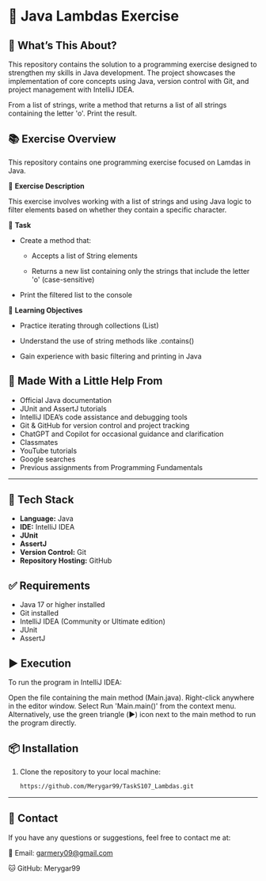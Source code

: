 # 🚀 Java Lambdas Exercise

## 🧩 What’s This About?
This repository contains the solution to a programming exercise designed to strengthen my skills in Java development. The project showcases the implementation of core concepts using Java, version control with Git, and project management with IntelliJ IDEA.

From a list of strings, write a method that returns a list of all strings containing the letter 'o'. Print the result.

## 📚 Exercise Overview
This repository contains one programming exercise focused on Lamdas in Java.

📘 **Exercise Description**

This exercise involves working with a list of strings and using Java logic to filter elements based on whether they contain a specific character.

🧠 **Task**

- Create a method that:

    - Accepts a list of String elements

    - Returns a new list containing only the strings that include the letter 'o' (case-sensitive)

- Print the filtered list to the console

🧪 **Learning Objectives**

- Practice iterating through collections (List<String>)

- Understand the use of string methods like .contains()

- Gain experience with basic filtering and printing in Java

## 🙌 Made With a Little Help From
- Official Java documentation
- JUnit and AssertJ tutorials
- IntelliJ IDEA’s code assistance and debugging tools
- Git & GitHub for version control and project tracking
- ChatGPT and Copilot for occasional guidance and clarification
- Classmates
- YouTube tutorials
- Google searches
- Previous assignments from Programming Fundamentals

---

## 🔧 Tech Stack
- **Language:** Java
- **IDE:** IntelliJ IDEA
- **JUnit**
- **AssertJ**
- **Version Control:** Git
- **Repository Hosting:** GitHub

## ✅ Requirements
- Java 17 or higher installed
- Git installed
- IntelliJ IDEA (Community or Ultimate edition)
- JUnit
- AssertJ

## ▶️ Execution

To run the program in IntelliJ IDEA:

Open the file containing the main method (Main.java). Right-click anywhere in the editor window. Select Run 'Main.main()' from the context menu. Alternatively, use the green triangle (▶️) icon next to the main method to run the program directly.

## 📦 Installation
1. Clone the repository to your local machine:
   ```bash
   https://github.com/Merygar99/TaskS107_Lambdas.git

---

## 📧 Contact
If you have any questions or suggestions, feel free to contact me at:

📧 Email: garmery09@gmail.com

🐱 GitHub: Merygar99
   
